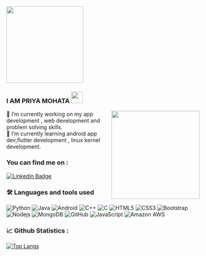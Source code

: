 
<img src="https://rishavanand.github.io/static/images/greetings.gif" align="center" height="200px"/>


### I AM PRIYA MOHATA <img src="https://raw.githubusercontent.com/MartinHeinz/MartinHeinz/master/wave.gif" width="30px"> 
<img align='right' src="https://media.giphy.com/media/ieyl9zmCjO4b4t6qoY/giphy.gif" width="230">
🔭 I’m currently working on my app development , web development and problem solving skills. <br>
🌱 I’m currently learning android app dev,flutter development , linux kernel development.

 ### You can find me on :
[![Linkedin Badge](https://img.shields.io/badge/-priyamohata-blue?style=flat-square&logo=Linkedin&logoColor=white&link=https://www.linkedin.com/in/anirudhemmadi/)](https://www.linkedin.com/in/priya-mohata-a02170196/)
<br>

### :hammer_and_wrench: Languages and tools used <br> 
![Python](https://img.shields.io/badge/-Python-black?style=flat-square&logo=Python)
![Java](https://img.shields.io/badge/-java-E34A86?style=flat-square&logo=java)
![Android](https://img.shields.io/badge/-Android-black?style=flat-square&logo=Android)
![C++](https://img.shields.io/badge/-C++-00599C?style=flat-square&logo=c)
![C](https://img.shields.io/badge/-C-00599C?style=flat-square&logo=c)
![HTML5](https://img.shields.io/badge/-HTML5-E34F26?style=flat-square&logo=html5&logoColor=white)
![CSS3](https://img.shields.io/badge/-CSS3-1572B6?style=flat-square&logo=css3)
![Bootstrap](https://img.shields.io/badge/-Bootstrap-563D7C?style=flat-square&logo=bootstrap)
![Nodejs](https://img.shields.io/badge/-Nodejs-black?style=flat-square&logo=Node.js)
![MongoDB](https://img.shields.io/badge/-MongoDB-black?style=flat-square&logo=mongodb)
![GitHub](https://img.shields.io/badge/-GitHub-181717?style=flat-square&logo=github)
![JavaScript](https://img.shields.io/badge/-JavaScript-black?style=flat-square&logo=javascript)
![Amazon AWS](https://img.shields.io/badge/Amazon%20AWS-232F3E?style=flat-square&logo=amazon-aws)
<br>
### 	:chart_with_upwards_trend: Github Statistics :
[![Top Langs](https://github-readme-stats.vercel.app/api/top-langs/?username=Priya2410&layout=compact&show_icons=true&theme=highcontrast)](https://github.com/Priya2410/github-readme-stats)     
<!-- ![Priya's GitHub stats](https://github-readme-stats.vercel.app/api?username=Priya2410&show_icons=true&theme=highcontrast)   [![GitHub Streak](https://github-readme-streak-stats.herokuapp.com/?user=priya2410&theme=highcontrast)](https://git.io/streak-stats) -->
<!--
**Priya2410/Priya2410** is a ✨ _special_ ✨ repository because its `README.md` (this file) appears on your GitHub profile.

Here are some ideas to get you started:

- 🔭 I’m currently working on my app development , web development and problem solving skills.
- 📫 How to reach me: 
<link href="
- 😄 Pronouns: ...
- ⚡ Fun fact: ...
-->
